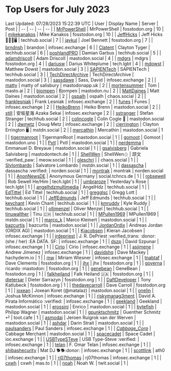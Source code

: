 # Top Users for July 2023
Last Updated: 07/28/2023 15:22:39 UTC
| User | Display Name | Server | Post |
| -- | -- | -- | -- |
| [MrPowerShell](https://fosstodon.org/@MrPowerShell) | MrPowerShell | fosstodon.org | 10 |
| [mikekanakos](https://fosstodon.org/@mikekanakos) | Mike Kanakos | fosstodon.org | 10 |
| [JeffHicks](https://techhub.social/@JeffHicks) | Jeff Hicks 🐶🎼🍷🖥️ | techhub.social | 7 |
| [jaykul](https://fosstodon.org/@jaykul) | Joel Bennett | fosstodon.org | 7 |
| [brndnsh](https://infosec.exchange/@brndnsh) | brandon | infosec.exchange | 6 |
| [Clatent](https://techhub.social/@Clatent) | Clayton Tyger | techhub.social | 6 |
| [poshlandPRO](https://techhub.social/@poshlandPRO) | Damian Garbus | techhub.social | 5 |
| [adamdriscoll](https://mastodon.social/@adamdriscoll) | Adam Driscoll | mastodon.social | 4 |
| [mdgrs](https://fosstodon.org/@mdgrs) | mdgrs | fosstodon.org | 4 |
| [dariusw](https://tech.lgbt/@dariusw) | Darius Whiteplume | tech.lgbt | 4 |
| [mdowst](https://mastodon.social/@mdowst) | Matthew Dowst | mastodon.social | 3 |
| [SAPIENTech](https://techhub.social/@SAPIENTech) | SAPIENTech | techhub.social | 3 |
| [TechDirectArchive](https://mastodon.social/@TechDirectArchive) | TechDirectArchive | mastodon.social | 3 |
| [sassdawe](https://infosec.exchange/@sassdawe) | Sass, David | infosec.exchange | 2 |
| [matty](https://mastodonapp.uk/@matty) | matty of salisbury | mastodonapp.uk | 2 |
| [mortensummer](https://masto.ai/@mortensummer) | Tom | masto.ai | 2 |
| [bjompen](https://mastodon.nu/@bjompen) | Bjompen | mastodon.nu | 2 |
| [MattDaines](https://mastodon.social/@MattDaines) | Matt Daines | mastodon.social | 2 |
| [ospalh](https://chaos.social/@ospalh) | ospalh | chaos.social | 2 |
| [franklesniak](https://infosec.exchange/@franklesniak) | Frank Lesniak | infosec.exchange | 2 |
| [funes](https://infosec.exchange/@funes) | Funes | infosec.exchange | 2 |
| [HeikoBrenn](https://mastodon.social/@HeikoBrenn) | Heiko Brenn | mastodon.social | 2 |
| [still](https://infosec.exchange/@still) | 安坂星海 Azaka Sekai | infosec.exchange | 2 |
| [sstranger](https://techhub.social/@sstranger) | Stefan Stranger | techhub.social | 2 |
| [colincogle](https://mastodon.social/@colincogle) | Colin Cogle 🔵 | mastodon.social | 2 |
| [dwmetz](https://infosec.exchange/@dwmetz) | Doug Metz | infosec.exchange | 2 |
| [cjerrington](https://mstdn.social/@cjerrington) | Clayton Errington 🖥️ | mstdn.social | 2 |
| [mercathin](https://mastodon.social/@mercathin) | Mercathin | mastodon.social | 1 |
| [tigermanroot](https://mastodon.social/@tigermanroot) | TigermamRoot | mastodon.social | 1 |
| [gomoot](https://mastodon.uno/@gomoot) | Gomoot | mastodon.uno | 1 |
| [Pxtl](https://mastodon.social/@Pxtl) | Pxtl | mastodon.social | 1 |
| [nerdemma](https://mastodon.social/@nerdemma) | Emmanuel D. Breyaue | mastodon.social | 1 |
| [gsalvisberg](https://mastodontech.de/@gsalvisberg) | Gabriela Salvisberg | mastodontech.de | 1 |
| [ShellWen](https://meow.social/@ShellWen) | ShellWen⚝ | 颉文 :verified_paw: | meow.social | 1 |
| [oleschri](https://chaos.social/@oleschri) |  | chaos.social | 1 |
| [Slvlombardo](https://mstdn.social/@Slvlombardo) | Salvatore Lombardo | mstdn.social | 1 |
| [dassascha](https://norden.social/@dassascha) | dassascha :verified: | norden.social | 1 |
| [montrak](https://norden.social/@montrak) | montrak | norden.social | 1 |
| [AnonNewsDE](https://social.tchncs.de/@AnonNewsDE) | Anonymous Germany | social.tchncs.de | 1 |
| [robsewell](https://tech.lgbt/@robsewell) | Rob Sewell He/Him | tech.lgbt | 1 |
| [umbraroze](https://tech.lgbt/@umbraroze) | Yesterday's Rose | tech.lgbt | 1 |
| [angelhdzmultimedia](https://techhub.social/@angelhdzmultimedia) | AngelHdz | techhub.social | 1 |
| [EdTittel](https://techhub.social/@EdTittel) | Ed Tittel | techhub.social | 1 |
| [gregglsc](https://techhub.social/@gregglsc) | Gregg Lott | techhub.social | 1 |
| [JeffEdmunds](https://techhub.social/@JeffEdmunds) | Jeff Edmunds | techhub.social | 1 |
| [kevchant](https://techhub.social/@kevchant) | Kevin Chant | techhub.social | 1 |
| [kmruddy](https://techhub.social/@kmruddy) | Kyle Ruddy | techhub.social | 1 |
| [ollimenzel](https://techhub.social/@ollimenzel) | Oliver Menzel | techhub.social | 1 |
| [tinuwalther](https://techhub.social/@tinuwalther) | Tinu 🇨🇭 | techhub.social | 1 |
| [MPullen1969](https://mstdn.social/@MPullen1969) | MPullen1969 | mstdn.social | 1 |
| [marco_k](https://mastodon.social/@marco_k) | Marco Kleinert | mastodon.social | 1 |
| [bazcurtis](https://mastodon.social/@bazcurtis) | bazcurtis | mastodon.social | 1 |
| [JordanOrdix](https://mastodon.social/@JordanOrdix) | Andreas Jordan (ORDIX AG) | mastodon.social | 1 |
| [Kjacobsen](https://infosec.exchange/@Kjacobsen) | Kieran Jacobsen | infosec.exchange | 1 |
| [jrdepriest](https://infosec.exchange/@jrdepriest) | J. R. DePriest :verified_trans: :donor: (she / her) :EA DATA. SF: | infosec.exchange | 1 |
| [dszp](https://infosec.exchange/@dszp) | David Szpunar | infosec.exchange | 1 |
| [Cirio](https://infosec.exchange/@Cirio) | Cirio | infosec.exchange | 1 |
| [asjimene](https://infosec.exchange/@asjimene) | Andrew Jimenez | infosec.exchange | 1 |
| [davidshq](https://hachyderm.io/@davidshq) | Dave Mackey | hachyderm.io | 1 |
| [mw](https://infosec.exchange/@mw) | Miriam Wiesner | infosec.exchange | 1 |
| [tnabtaf](https://fosstodon.org/@tnabtaf) | Dave Clements | fosstodon.org | 1 |
| [jhx](https://fosstodon.org/@jhx) | jhx | fosstodon.org | 1 |
| [governa](https://fosstodon.org/@governa) | ricardo :mastodon: | fosstodon.org | 1 |
| [genebean](https://fosstodon.org/@genebean) | GeneBean | fosstodon.org | 1 |
| [falkheiland](https://fosstodon.org/@falkheiland) | Falk Heiland 🇺🇦 | fosstodon.org | 1 |
| [dietersar](https://fosstodon.org/@dietersar) | Dieter Sarrazyn | fosstodon.org | 1 |
| [DaftDeveloper](https://fosstodon.org/@DaftDeveloper) | Tony Katlubeck | fosstodon.org | 1 |
| [thedavecarroll](https://fosstodon.org/@thedavecarroll) | Dave Carroll | fosstodon.org | 1 |
| [joxean](https://mastodon.social/@joxean) | Joxean Koret (@matalaz) | mastodon.social | 1 |
| [onelin](https://infosec.exchange/@onelin) | Joshua McKinnon | infosec.exchange | 1 |
| [riskymanag3ment](https://infosec.exchange/@riskymanag3ment) | David A. Pirata Informático :verified: | infosec.exchange | 1 |
| [geekland](https://mastodon.social/@geekland) | Geekland | mastodon.social | 1 |
| [erossini](https://mastodon.social/@erossini) | Enrico | mastodon.social | 1 |
| [bytefish](https://mastodon.social/@bytefish) | Philipp Wagner | mastodon.social | 1 |
| [gpunktschmitz](https://toot.cafe/@gpunktschmitz) | Guenther Schmitz ⏎ | toot.cafe | 1 |
| [asmodai](https://mastodon.social/@asmodai) | Jeroen Ruigrok van der Werven | mastodon.social | 1 |
| [ashdar](https://mastodon.social/@ashdar) | Darin Strait | mastodon.social | 1 |
| [paulsanders](https://infosec.exchange/@paulsanders) | Paul Sanders | infosec.exchange | 1 |
| [_Cabbage_Corp_](https://mastodon.social/@_Cabbage_Corp_) | Cabbage Merchant | mastodon.social | 1 |
| [spacecadet](https://ioc.exchange/@spacecadet) | Space Cadet | ioc.exchange | 1 |
| [USBTypeSTeve](https://infosec.exchange/@USBTypeSTeve) | USB Type-Steve :verified: | infosec.exchange | 1 |
| [telan](https://infosec.exchange/@telan) | F. Omar Telan | infosec.exchange | 1 |
| [shibashecurity](https://infosec.exchange/@shibashecurity) | Mat DJ 🐕🐕:donor: | infosec.exchange | 1 |
| [scottlink](https://infosec.exchange/@scottlink) | ath0 | infosec.exchange | 1 |
| [rj07thomas](https://infosec.exchange/@rj07thomas) | rj07thomas | infosec.exchange | 1 |
| [cxwh](https://mas.to/@cxwh) | cxwh | mas.to | 1 |
| [noah](https://twit.social/@noah) | Noah W. | twit.social | 1 |
